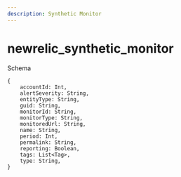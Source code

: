 ```yaml
---
description: Synthetic Monitor
---
```


# newrelic_synthetic_monitor

Schema
```
{
	accountId: Int,
	alertSeverity: String,
	entityType: String,
	guid: String,
	monitorId: String,
	monitorType: String,
	monitoredUrl: String,
	name: String,
	period: Int,
	permalink: String,
	reporting: Boolean,
	tags: List<Tag>,
	type: String,
}
```

